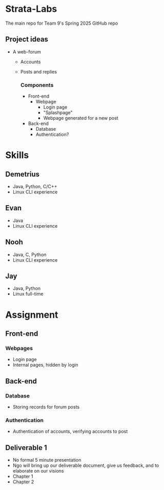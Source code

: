 # Strata-Labs
The main repo for Team 9's Spring 2025 GitHub repo


## Project ideas
- A web-forum
  - Accounts
  - Posts and replies


    ### Components
    - Front-end
      - Webpage
        - Login page
        - "Splashpage"
        - Webpage generated for a new post
    - Back-end
      - Database
      - Authentication?

# Skills
## Demetrius
- Java, Python, C/C++
- Linux CLI experience
## Evan
- Java
- Linux CLI experience
## Nooh
- Java, C, Python
- Linux CLI experience
## Jay
- Java, Python
- Linux full-time

# Assignment
## Front-end
### Webpages
- Login page
- Internal pages, hidden by login
## Back-end
### Database
- Storing records for forum posts
### Authentication
- Authentication of accounts, verifying accounts to post


## Deliverable 1
- No formal 5 minute presentation
- Ngo will bring up our deliverable document, give us feedback, and to elaborate on our visions
- Chapter 1
- Chapter 2